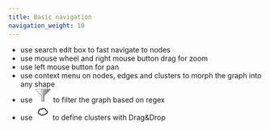 ```yaml
---
title: Basic navigation
navigation_weight: 10
---
```


- use search edit box to fast navigate to nodes 
- use mouse wheel and right mouse button drag for zoom 
- use left mouse button for pan 
- use context menu on nodes, edges and clusters to morph the graph into any shape 
- use ![](Screenshots/Filter.png) to filter the graph based on regex
- use ![](Screenshots/Clusters.png) to define clusters with Drag&Drop


